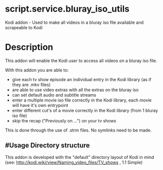 # script.service.bluray_iso_utils
Kodi addon - Used to make all videos in a bluray iso file available and scrapeable to Kodi

# Description
This addon will enable the Kodi user to access all videos on a bluray iso file.

With this addon you are able to:
- give each tv show episode an individual entry in the Kodi library (as if they are .mkv files)
- are able to use video extras with all the extras on the bluray iso
- can set default audio and subtitle streams
- enter a multiple movie iso file correctly in the Kodi library, each movie will have it's own entrypoint
- enter different cut's of a movie correctly in the Kodi library (from 1 bluray iso file)
- skip the recap ("Previously on ...") on your tv shows


This is done through the use of .strm files. No symlinks need to be made. 

#Usage
Directory structure
--------------------
This addon is developed with the "default" directory layout of Kodi in mind  (see: http://kodi.wiki/view/Naming_video_files/TV_shows , 1.1 Simple)
